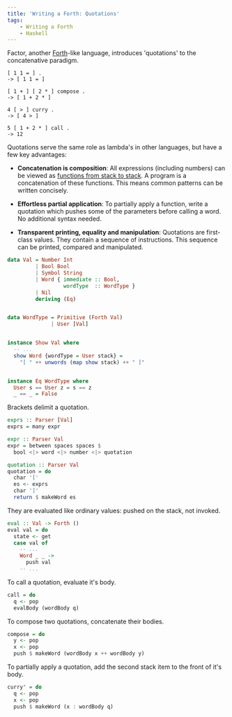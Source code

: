 ```yaml
---
title: 'Writing a Forth: Quotations'
tags:
    - Writing a Forth
    - Haskell
---
```



Factor, another [Forth](http://reinvanderwoerd.nl/blog/2017/06/08/writing-a-forth/)-like language, introduces 'quotations' to the concatenative paradigm.

<!-- more -->

```forth
[ 1 1 = ] .
-> [ 1 1 = ]

[ 1 + ] [ 2 * ] compose .
-> [ 1 + 2 * ]

4 [ > ] curry .
-> [ 4 > ]

5 [ 1 + 2 * ] call .
-> 12
```

Quotations serve the same role as lambda's in other languages, but have a few key advantages:

- **Concatenation is composition**:
All expressions (including numbers) can be viewed as [functions from stack to stack](http://evincarofautumn.blogspot.nl/2012/02/why-concatenative-programming-matters.html). A program is a concatenation of these functions. This means common patterns can be written concisely.

- **Effortless partial application**:
To partially apply a function, write a quotation which pushes some of the parameters before calling a word. No additional syntax needed.

- **Transparent printing, equality and manipulation**:
Quotations are first-class values. They contain a sequence of instructions. This sequence can be printed, compared and manipulated.


```haskell
data Val = Number Int
         | Bool Bool
         | Symbol String
         | Word { immediate :: Bool,
                  wordType  :: WordType }
         | Nil
         deriving (Eq)


data WordType = Primitive (Forth Val)
              | User [Val]


instance Show Val where
  -- ...
  show Word {wordType = User stack} =
    "[ " ++ unwords (map show stack) ++ " ]"  


instance Eq WordType where
  User s == User z = s == z
  _ == _ = False
```

Brackets delimit a quotation.

```haskell
exprs :: Parser [Val]
exprs = many expr

expr :: Parser Val
expr = between spaces spaces $
  bool <|> word <|> number <|> quotation

quotation :: Parser Val
quotation = do
  char '['
  es <- exprs
  char ']'
  return $ makeWord es
```

They are evaluated like ordinary values: pushed on the stack, not invoked.

```haskell
eval :: Val -> Forth ()
eval val = do
  state <- get
  case val of
    -- ...
    Word _ _ ->
      push val
    -- ...
```

To call a quotation, evaluate it's body.

```haskell
call = do
  q <- pop
  evalBody (wordBody q)
```

To compose two quotations, concatenate their bodies.

```haskell
compose = do
  y <- pop
  x <- pop
  push $ makeWord (wordBody x ++ wordBody y)
```

To partially apply a quotation, add the second stack item to the front of it's body.

```haskell
curry' = do
  q <- pop
  x <- pop
  push $ makeWord (x : wordBody q)
```
